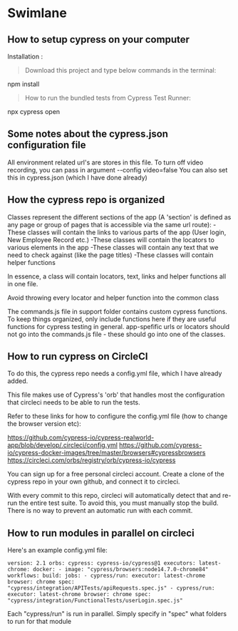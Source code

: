 # Swimlane

How to setup cypress on your computer
--------------------------------------
Installation :
>Download this project and type below commands in the terminal:

npm install

>How to run the bundled tests from Cypress Test Runner:

npx cypress open

Some notes about the cypress.json configuration file
-----------------------------------------------------
All environment related url's are stores in this file.
To turn off video recording, you can pass in argument --config video=false 
You can also set this in cypress.json (which I have done already)

How the cypress repo is organized
---------------------------------
Classes represent the different sections of the app (A 'section' is defined as any page or group of pages that is accessible via the same url route):
-These classes will contain the links to various parts of the app (User login, New Employee Record etc.)
-These classes will contain the locators to various elements in the app
-These classes will contain any text that we need to check against (like the page titles)
-These classes will contain helper functions

In essence, a class will contain locators, text, links and helper functions all in one file. 

Avoid throwing every locator and helper function into the common class

The commands.js file in support folder contains custom cypress functions. To keep things organized, only include functions here if they are useful functions for 
cypress testing in general. 
app-spefific urls or locators should not go into the commands.js file - these should go into one of the classes. 

How to run cypress on CircleCI
------------------------------
To do this, the cypress repo needs a config.yml file, which I have already added.

This file makes use of Cypress's 'orb' that handles most the configuration that circleci needs to be able to run the tests.

Refer to these links for how to configure the config.yml file (how to change the browser version etc):

https://github.com/cypress-io/cypress-realworld-app/blob/develop/.circleci/config.yml
https://github.com/cypress-io/cypress-docker-images/tree/master/browsers#cypressbrowsers
https://circleci.com/orbs/registry/orb/cypress-io/cypress

You can sign up for a free personal circleci account. Create a clone of the cypress repo in your own github, and connect it to circleci.

With every commit to this repo, circleci will automatically detect that and re-run the entire test suite. To avoid this, you must manually stop the build.
There is no way to prevent an automatic run with each commit. 

How to run modules in parallel on circleci
------------------------------------------
Here's an example config.yml file: 

`version: 2.1
orbs:
  cypress: cypress-io/cypress@1
executors:
  latest-chrome:
    docker:
      - image: "cypress/browsers:node14.7.0-chrome84"
workflows:
  build:
    jobs:
      - cypress/run:
          executor: latest-chrome
          browser: chrome
          spec: "cypress/integration/APITests/apiRequests.spec.js"
      - cypress/run:
          executor: latest-chrome
          browser: chrome
          spec: "cypress/integration/FunctionalTests/userLogin.spec.js"`

Each "cypress/run" is run in parallel. Simply specify in "spec" what folders to run for that module 

